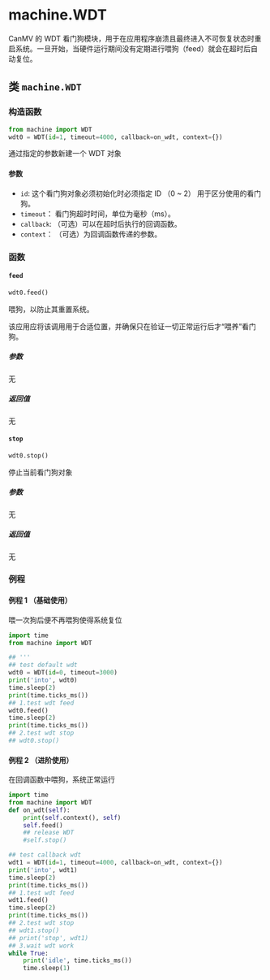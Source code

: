 machine.WDT
===============

CanMV 的 WDT 看门狗模块，用于在应用程序崩溃且最终进入不可恢复状态时重启系统。一旦开始，当硬件运行期间没有定期进行喂狗（feed）就会在超时后自动复位。

## 类 `machine.WDT`

### 构造函数

```python
from machine import WDT
wdt0 = WDT(id=1, timeout=4000, callback=on_wdt, context={})
```

通过指定的参数新建一个 WDT 对象

#### 参数

* `id`: 这个看门狗对象必须初始化时必须指定 ID （0 ~ 2） 用于区分使用的看门狗。
* `timeout`： 看门狗超时时间，单位为毫秒（ms）。
* `callback`: （可选）可以在超时后执行的回调函数。
* `context`： （可选）为回调函数传递的参数。

### 函数

#### `feed`

```python
wdt0.feed()
```

喂狗，以防止其重置系统。

该应用应将该调用用于合适位置，并确保只在验证一切正常运行后才“喂养”看门狗。

##### 参数

无

##### 返回值

无

#### `stop`

```python
wdt0.stop()
```

停止当前看门狗对象

##### 参数

无

##### 返回值

无

### 例程

#### 例程 1 （基础使用）

喂一次狗后便不再喂狗使得系统复位

```python
import time
from machine import WDT

## '''
## test default wdt
wdt0 = WDT(id=0, timeout=3000)
print('into', wdt0)
time.sleep(2)
print(time.ticks_ms())
## 1.test wdt feed
wdt0.feed()
time.sleep(2)
print(time.ticks_ms())
## 2.test wdt stop
## wdt0.stop()
```

#### 例程 2 （进阶使用）

在回调函数中喂狗，系统正常运行

```python
import time
from machine import WDT
def on_wdt(self):
    print(self.context(), self)
    self.feed()
    ## release WDT
    #self.stop()

## test callback wdt
wdt1 = WDT(id=1, timeout=4000, callback=on_wdt, context={})
print('into', wdt1)
time.sleep(2)
print(time.ticks_ms())
## 1.test wdt feed
wdt1.feed()
time.sleep(2)
print(time.ticks_ms())
## 2.test wdt stop
## wdt1.stop()
## print('stop', wdt1)
## 3.wait wdt work
while True:
    print('idle', time.ticks_ms())
    time.sleep(1)
```

